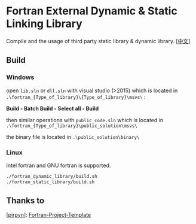 # Fortran External Dynamic & Static Linking  Library

Compile and the usage of third party static library & dynamic library. [[中文](./README_cn.md)]



## Build

### Windows

open `lib.sln` or `dll.sln` with visual studio (>2015)  which is located in `.\fortran_{Type_of_library}\{Type_of_library}\msvs\` :

**Build - Batch Build - Select all - Build**

then similar operations with `public_code.sln` which is located in `.\fortran_{Type_of_library}\public_solution\msvs\` 

the binary file is located in `.\public_solution\binary\`

### Linux

Intel fortran and GNU fortran is supported.

```bash
./fortran_dynamic_library/build.sh
./fortran_static_library/build.sh
```



## Thanks to

[[pirpyn](https://github.com/pirpyn)]:  [Fortran-Project-Template](https://github.com/pirpyn/Fortran-Project-Template)

